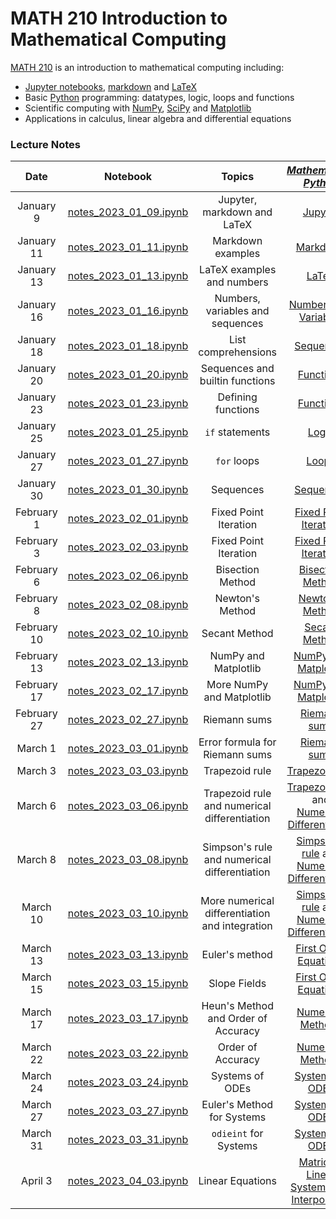 # MATH 210 Introduction to Mathematical Computing

[MATH 210](https://courses.students.ubc.ca/cs/courseschedule?pname=subjarea&tname=subj-course&dept=MATH&course=210) is an introduction to mathematical computing including:

* [Jupyter notebooks](http://jupyter.org/), [markdown](https://en.wikipedia.org/wiki/Markdown) and [LaTeX](https://en.wikibooks.org/wiki/LaTeX/Mathematics)
* Basic [Python](https://www.python.org/) programming: datatypes, logic, loops and functions
* Scientific computing with [NumPy](http://www.numpy.org/), [SciPy](https://scipy.org/) and [Matplotlib](https://matplotlib.org/)
* Applications in calculus, linear algebra and differential equations

### Lecture Notes

| Date | Notebook | Topics | [*Mathematical Python*](https://patrickwalls.github.io/mathematicalpython) |
| :---: | :---: | :---: | :---: |
| January 9 | [notes_2023_01_09.ipynb](notes_2023_01_09.ipynb) | Jupyter, markdown and LaTeX | [Jupyter](https://patrickwalls.github.io/mathematicalpython/jupyter/notebook/) |
| January 11 | [notes_2023_01_11.ipynb](notes_2023_01_11.ipynb) | Markdown examples | [Markdown](https://patrickwalls.github.io/mathematicalpython/jupyter/markdown/) |
| January 13 | [notes_2023_01_13.ipynb](notes_2023_01_13.ipynb) | LaTeX examples and numbers | [LaTeX](https://patrickwalls.github.io/mathematicalpython/jupyter/latex/) |
| January 16 | [notes_2023_01_16.ipynb](notes_2023_01_16.ipynb) | Numbers, variables and sequences | [Numbers](https://patrickwalls.github.io/mathematicalpython/python/numbers/) and [Variables](https://patrickwalls.github.io/mathematicalpython/python/variables/) |
| January 18 | [notes_2023_01_18.ipynb](notes_2023_01_18.ipynb) | List comprehensions | [Sequences](https://patrickwalls.github.io/mathematicalpython/python/sequences/) |
| January 20 | [notes_2023_01_20.ipynb](notes_2023_01_20.ipynb) | Sequences and builtin functions | [Functions](https://patrickwalls.github.io/mathematicalpython/python/functions/) |
| January 23 | [notes_2023_01_23.ipynb](notes_2023_01_23.ipynb) | Defining functions | [Functions](https://patrickwalls.github.io/mathematicalpython/python/functions/) |
| January 25 | [notes_2023_01_25.ipynb](notes_2023_01_25.ipynb) | `if` statements | [Logic](https://patrickwalls.github.io/mathematicalpython/python/logic/) |
| January 27 | [notes_2023_01_27.ipynb](notes_2023_01_27.ipynb) | `for` loops | [Loops](https://patrickwalls.github.io/mathematicalpython/python/loops/) |
| January 30 | [notes_2023_01_30.ipynb](notes_2023_01_30.ipynb) | Sequences | [Sequences](https://en.wikipedia.org/wiki/Sequence) |
| February 1 | [notes_2023_02_01.ipynb](notes_2023_02_01.ipynb) | Fixed Point Iteration | [Fixed Point Iteration](https://en.wikipedia.org/wiki/Fixed-point_iteration) |
| February 3 | [notes_2023_02_03.ipynb](notes_2023_02_03.ipynb) | Fixed Point Iteration | [Fixed Point Iteration](https://en.wikipedia.org/wiki/Fixed-point_iteration) |
| February 6 | [notes_2023_02_06.ipynb](notes_2023_02_06.ipynb) | Bisection Method | [Bisection Method](https://patrickwalls.github.io/mathematicalpython/root-finding/bisection/) |
| February 8 | [notes_2023_02_08.ipynb](notes_2023_02_08.ipynb) | Newton's Method | [Newton's Method](https://patrickwalls.github.io/mathematicalpython/root-finding/newton/) |
| February 10 | [notes_2023_02_10.ipynb](notes_2023_02_10.ipynb) | Secant Method | [Secant Method](https://patrickwalls.github.io/mathematicalpython/root-finding/secant/) |
| February 13 | [notes_2023_02_13.ipynb](notes_2023_02_13.ipynb) | NumPy and Matplotlib | [NumPy](https://patrickwalls.github.io/mathematicalpython/scipy/numpy/) and [Matplotlib](https://patrickwalls.github.io/mathematicalpython/scipy/matplotlib/) |
| February 17 | [notes_2023_02_17.ipynb](notes_2023_02_17.ipynb) | More NumPy and Matplotlib | [NumPy](https://patrickwalls.github.io/mathematicalpython/scipy/numpy/) and [Matplotlib](https://patrickwalls.github.io/mathematicalpython/scipy/matplotlib/) |
| February 27 | [notes_2023_02_27.ipynb](notes_2023_02_27.ipynb) | Riemann sums | [Riemann sums](https://patrickwalls.github.io/mathematicalpython/integration/riemann-sums/) |
| March 1 | [notes_2023_03_01.ipynb](notes_2023_03_01.ipynb) | Error formula for Riemann sums | [Riemann sums](https://patrickwalls.github.io/mathematicalpython/integration/riemann-sums/) |
| March 3 | [notes_2023_03_03.ipynb](notes_2023_03_03.ipynb) | Trapezoid rule | [Trapezoid rule](https://patrickwalls.github.io/mathematicalpython/integration/trapezoid-rule/) |
| March 6 | [notes_2023_03_06.ipynb](notes_2023_03_06.ipynb) | Trapezoid rule and numerical differentiation | [Trapezoid rule](https://patrickwalls.github.io/mathematicalpython/integration/trapezoid-rule/) and [Numerical Differentiation](https://patrickwalls.github.io/mathematicalpython/differentiation/differentiation/) |
| March 8 | [notes_2023_03_08.ipynb](notes_2023_03_08.ipynb) | Simpson's rule and numerical differentiation | [Simpson's rule](https://patrickwalls.github.io/mathematicalpython/integration/simpsons-rule/) and [Numerical Differentiation](https://patrickwalls.github.io/mathematicalpython/differentiation/differentiation/) |
| March 10 | [notes_2023_03_10.ipynb](notes_2023_03_10.ipynb) | More numerical differentiation and integration | [Simpson's rule](https://patrickwalls.github.io/mathematicalpython/integration/simpsons-rule/) and [Numerical Differentiation](https://patrickwalls.github.io/mathematicalpython/differentiation/differentiation/) |
| March 13 | [notes_2023_03_13.ipynb](notes_2023_03_13.ipynb) | Euler's method | [First Order Equations](https://patrickwalls.github.io/mathematicalpython/differential-equations/first-order/) |
| March 15 | [notes_2023_03_15.ipynb](notes_2023_03_15.ipynb) | Slope Fields | [First Order Equations](https://patrickwalls.github.io/mathematicalpython/differential-equations/first-order/) |
| March 17 | [notes_2023_03_17.ipynb](notes_2023_03_17.ipynb) | Heun's Method and Order of Accuracy | [Numerical Methods](https://patrickwalls.github.io/mathematicalpython/differential-equations/numerical-methods/) |
| March 22 | [notes_2023_03_22.ipynb](notes_2023_03_22.ipynb) | Order of Accuracy | [Numerical Methods](https://patrickwalls.github.io/mathematicalpython/differential-equations/numerical-methods/) |
| March 24 | [notes_2023_03_24.ipynb](notes_2023_03_24.ipynb) | Systems of ODEs | [Systems of ODEs](https://patrickwalls.github.io/mathematicalpython/differential-equations/systems/) |
| March 27 | [notes_2023_03_27.ipynb](notes_2023_03_27.ipynb) | Euler's Method for Systems | [Systems of ODEs](https://patrickwalls.github.io/mathematicalpython/differential-equations/systems/) |
| March 31 | [notes_2023_03_31.ipynb](notes_2023_03_31.ipynb) | `odieint` for Systems | [Systems of ODEs](https://patrickwalls.github.io/mathematicalpython/differential-equations/systems/) |
| April 3 | [notes_2023_04_03.ipynb](notes_2023_04_03.ipynb) | Linear Equations | [Matrices](https://patrickwalls.github.io/mathematicalpython/linear-algebra/linear-algebra-scipy/), [Linear Systems](https://patrickwalls.github.io/mathematicalpython/linear-algebra/solving-linear-systems/) and [Interpolation](https://patrickwalls.github.io/mathematicalpython/linear-algebra/applications/#polynomial-interpolation) |